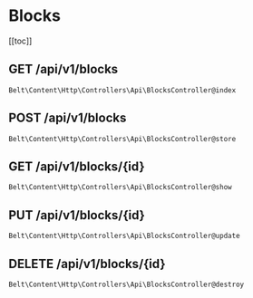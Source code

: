 # Blocks

[[toc]]

## GET /api/v1/blocks

`Belt\Content\Http\Controllers\Api\BlocksController@index`

## POST /api/v1/blocks

`Belt\Content\Http\Controllers\Api\BlocksController@store`

## GET /api/v1/blocks/{id}

`Belt\Content\Http\Controllers\Api\BlocksController@show`

## PUT /api/v1/blocks/{id}

`Belt\Content\Http\Controllers\Api\BlocksController@update`

## DELETE /api/v1/blocks/{id}

`Belt\Content\Http\Controllers\Api\BlocksController@destroy`